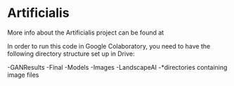 # Artificialis

More info about the Artificialis project can be found at 

In order to run this code in Google Colaboratory, you need to have the following directory structure set up in Drive:

-GANResults
    -Final
    -Models
    -Images
-LandscapeAI
    -*directories containing image files
